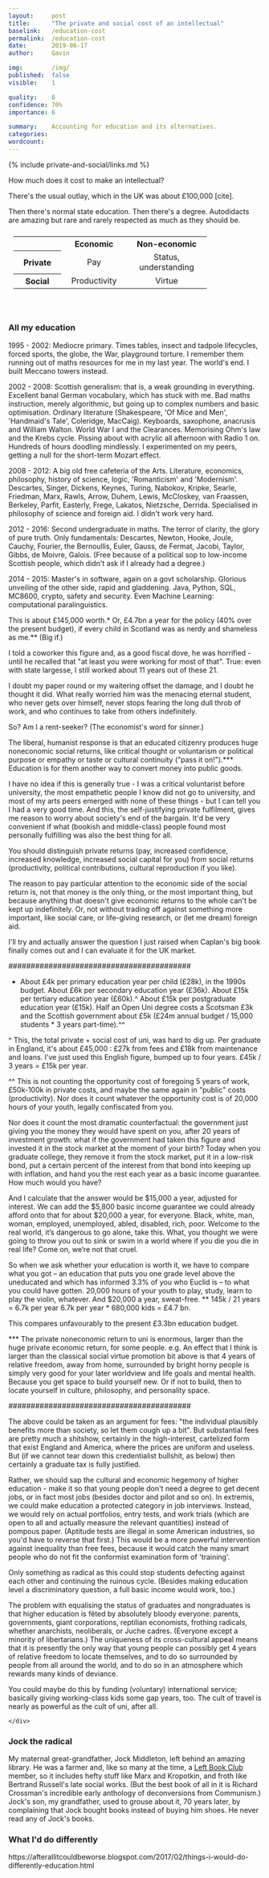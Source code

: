 ```yaml
---
layout:     post
title:      "The private and social cost of an intellectual"
baselink:   /education-cost
permalink:  /education-cost
date:       2019-06-17
author:     Gavin

img:        /img/
published:  false
visible:    1

quality: 	6
confidence: 70%
importance: 6

summary:    Accounting for education and its alternatives.
categories: 
wordcount:      
---
```


{%  include private-and-social/links.md     %}


How much does it cost to make an intellectual?

There's the usual outlay, which in the UK was about £100,000 [cite].

Then there's normal state education. Then there's a degree. Autodidacts are amazing but rare and rarely respected as much as they should be.

<style>
table {
   margin: 0px auto;
   padding: 10px;
}

tr {
  padding-top: 7px;
}

th, td {
  padding-left: 20px;
  padding-right: 20px;
}

td {
  text-align: center;
}
</style>
<table>
 <tr><th></th><th>Economic</th><th>Non-economic</th></tr>
 <tr><th>Private</th><td>Pay</td><td>Status,<br>understanding</td></tr>
 <tr><th>Social</th><td>Productivity</td><td>Virtue</td></tr>

</table><br><br>


<div class="accordion">
    <h3>All my education</h3>
    <div>
		1995 - 2002: Mediocre primary. Times tables, insect and tadpole lifecycles, forced sports, the globe, the War, playground torture. I remember them running out of maths resources for me in my last year. The world's end. I built Meccano towers instead.

2002 - 2008: Scottish generalism: that is, a weak grounding in everything. Excellent banal German vocabulary, which has stuck with me. Bad maths instruction, merely algorithmic, but going up to complex numbers and basic optimisation. Ordinary literature (Shakespeare, 'Of Mice and Men', 'Handmaid's Tale', Coleridge, MacCaig). Keyboards, saxophone, anacrusis and William Walton. World War I and the Clearances. Memorising Ohm's law and the Krebs cycle. Pissing about with acrylic all afternoon with Radio 1 on. Hundreds of hours doodling mindlessly. I experimented on my peers, getting a null for the short-term Mozart effect.

2008 - 2012: A big old free cafeteria of the Arts. Literature, economics, philosophy, history of science, logic, 'Romanticism' and 'Modernism'. Descartes, Singer, Dickens, Keynes, Turing, Nabokov, Kripke, Searle, Friedman, Marx, Rawls, Arrow, Duhem, Lewis, McCloskey, van Fraassen, Berkeley, Parfit, Easterly, Frege, Lakatos, Nietzsche, Derrida. Specialised in philosophy of science and foreign aid. I didn't work very hard.

2012 - 2016: Second undergraduate in maths. The terror of clarity, the glory of pure truth. Only fundamentals: Descartes, Newton, Hooke, Joule, Cauchy, Fourier, the Bernoullis, Euler, Gauss, de Fermat, Jacobi, Taylor, Gibbs, de Moivre, Galois. (Free because of a political sop to low-income Scottish people, which didn't ask if I already had a degree.)

2014 - 2015: Master's in software, again on a govt scholarship. Glorious unveiling of the other side, rapid and gladdening. Java, Python, SQL, MC8600, crypto, safety and security. Even Machine Learning: computational paralinguistics.
</div>

</div>

This is about £145,000 worth.* Or, £4.7bn a year for the policy (40% over the present budget), if every child in Scotland was as nerdy and shameless as me.** (Big if.)

I told a coworker this figure and, as a good fiscal dove, he was horrified - until he recalled that "at least you were working for most of that". True: even with state largesse, I still worked about 11 years out of these 21.

I doubt my paper round or my waitering offset the damage, and I doubt he thought it did. What really worried him was the menacing eternal student, who never gets over himself, never stops fearing the long dull throb of work, and who continues to take from others indefinitely.

So? Am I a rent-seeker? (The economist's word for sinner.)

The liberal, humanist response is that an educated citizenry produces huge noneconomic social returns, like critical thought or voluntarism or political purpose or empathy or taste or cultural continuity ("pass it on!").*** Education is for them another way to convert money into public goods.

I have no idea if this is generally true - I was a critical voluntarist before university, the most empathetic people I know did not go to university, and most of my arts peers emerged with none of these things - but I can tell you I had a very good time. And this, the self-justifying private fulfilment, gives me reason to worry about society's end of the bargain. It'd be very convenient if what (bookish and middle-class) people found most personally fulfilling was also the best thing for all.

You should distinguish private returns (pay, increased confidence, increased knowledge, increased social capital for you) from social returns (productivity, political contributions, cultural reproduction if you like).



The reason to pay particular attention to the economic side of the social return is, not that money is the only thing, or the most important thing, but because anything that doesn't give economic returns to the whole can't be kept up indefinitely. Or, not without trading off against something more important, like social care, or life-giving research, or (let me dream) foreign aid.

I'll try and actually answer the question I just raised when Caplan's big book finally comes out and I can evaluate it for the UK market.


#########################################



* About £4k per primary education year per child (£28k), in the 1990s budget. About £6k per secondary education year (£36k). About £15k per tertiary education year (£60k).^ About £15k per postgraduate education year (£15k). Half an Open Uni degree costs a Scotsman £3k and the Scottish government about £5k (£24m annual budget / 15,000 students * 3 years part-time).^^

^ This, the total private + social cost of uni, was hard to dig up. Per graduate in England, it's about £45,000 : £27k from fees and £18k from maintenance and loans. I've just used this English figure, bumped up to four years. £45k / 3 years = £15k per year.


^^ This is not counting the opportunity cost of foregoing 5 years of work, £50k-100k in private costs, and maybe the same again in "public" costs (productivity). Nor does it count whatever the opportunity cost is of 20,000 hours of your youth, legally confiscated from you.

Nor does it count the most dramatic counterfactual: the government just giving you the money they would have spent on you, after 20 years of investment growth:
 what if the government had taken this figure and invested it in the stock market at the moment of your birth? Today when you graduate college, they remove it from the stock market, put it in a low-risk bond, put a certain percent of the interest from that bond into keeping up with inflation, and hand you the rest each year as a basic income guarantee. How much would you have?

And I calculate that the answer would be $15,000 a year, adjusted for interest. We can add the $5,800 basic income guarantee we could already afford onto that for about $20,000 a year, for everyone. Black, white, man, woman, employed, unemployed, abled, disabled, rich, poor. Welcome to the real world, it’s dangerous to go alone, take this. What, you thought we were going to throw you out to sink or swim in a world where if you die you die in real life? Come on, we’re not that cruel.

So when we ask whether your education is worth it, we have to compare what you got – an education that puts you one grade level above the uneducated and which has informed 3.3% of you who Euclid is – to what you could have gotten. 20,000 hours of your youth to play, study, learn to play the violin, whatever. And $20,000 a year, sweat-free. 
** 145k / 21 years = 6.7k per year
6.7k per year * 680,000 kids = £4.7 bn.

This compares unfavourably to the present £3.3bn education budget.

*** The private noneconomic return to uni is enormous, larger than the huge private economic return, for some people. e.g. An effect that I think is larger than the classical social virtue promotion bit above is that 4 years of relative freedom, away from home, surrounded by bright horny people is simply very good for your later worldview and life goals and mental health. Because you get space to build yourself new. Or if not to build, then to locate yourself in culture, philosophy, and personality space.


#########################################



The above could be taken as an argument for fees: "the individual plausibly benefits more than society, so let them cough up a bit". But substantial fees are pretty much a shitshow, certainly in the high-interest, cartelized form that exist England and America, where the prices are uniform and useless. But (if we cannot tear down this credentialist bullshit, as below) then certainly a graduate tax is fully justified.

Rather, we should sap the cultural and economic hegemony of higher education - make it so that young people don't need a degree to get decent jobs, or in fact most jobs (besides doctor and pilot and so on). In extremis, we could make education a protected category in job interviews. Instead, we would rely on actual portfolios, entry tests, and work trials (which are open to all and actually measure the relevant quantities) instead of pompous paper. (Aptitude tests are illegal in some American industries, so you'd have to reverse that first.) This would be a more powerful intervention against inequality than free fees, because it would catch the many smart people who do not fit the conformist examination form of 'training'.

Only something as radical as this could stop students defecting against each other and continuing the ruinous cycle. (Besides making education level a discriminatory question, a full basic income would work, too.)

The problem with equalising the status of graduates and nongraduates is that higher education is fêted by absolutely bloody everyone: parents, governments, giant corporations, reptilian economists, frothing radicals, whether anarchists, neoliberals, or Juche cadres. (Everyone except a minority of libertarians.) The uniqueness of its cross-cultural appeal means that it is presently the only way that young people can possibly get 4 years of relative freedom to locate themselves, and to do so surrounded by people from all around the world, and to do so in an atmosphere which rewards many kinds of deviance.

You could maybe do this by funding (voluntary) international service; basically giving working-class kids some gap years, too. The cult of travel is nearly as powerful as the cult of uni, after all.


	</div>
</div>




<div class="accordion">
    <h3>Jock the radical</h3>
    <div>
		My maternal great-grandfather, Jock Middleton, left behind an amazing library. He was a farmer and, like so many at the time, a <a href="{{lbc}}">Left Book Club</a> member, so it includes hefty stuff like Marx and Kropotkin, and froth like Bertrand Russell's late social works.
<!--  -->
		(But the best book of all in it is Richard Crossman's incredible early anthology of deconversions from Communism.)
<!--  -->
		Jock's son, my grandfather, used to grouse about it, 70 years later, by complaining that Jock bought books instead of buying him shoes. He never read any of Jock's books.
	</div>
	<h3>What I'd do differently</h3>
	<div>
		https://afterallitcouldbeworse.blogspot.com/2017/02/things-i-would-do-differently-education.html
	</div>
</div>




<!-- <script>
function initialize()
{
    document.getElementById("smith").href = "http://noahpinionblog.blogspot.co.uk/";
    document.getElementById("krug").href = "http://krugman.blogs.nytimes.com/";
 document.getElementById("fried").href = "http://daviddfriedman.blogspot.ie/";
 document.getElementById("delong").href = "www.bradford-delong.com/";
 document.getElementById("caplan").href = "http://econlog.econlib.org/authorbcaplan.html";
 document.getElementById("sumner").href = "http://econlog.econlib.org/authorssumner.html";
 document.getElementById("dillow").href = "http://stumblingandmumbling.typepad.com/";
 document.getElementById("hanson").href = "http://overcomingbias.com/";
 document.getElementById("quiggin").href = "http://johnquiggin.com/";
 document.getElementById("cowen").href = "http://marginalrevolution.com/";
 document.getElementById("harford").href = "http://timharford.com/";
}
</script>


<br />
<br />
I am a remarkably unreflective person. I go months at a time without thinking about my past, or the people I once knew. And not because my past's fucked up or anything; just because the present and the far, far future crowd it out. I'm pretty happy with this arrangement.<br />
<br />
Recently, though, I've realised some easy things I could have done to be a better writer / scholar / researcher as of 2017. (They are hardly tragedies though, just inefficiencies.)

<br />
<br />
<br />
<big><b>1. Physics</b></big>
<br />
<br />
Picking courses as a 17 year old in a country without tuition fees, I latched on to the most obvious sources of meaning: philosophy, music, literature. But I could have gotten into physics or stats or computer science if I'd applied (I did get in for biology). And these would serve my present purposes much more, because I'm aiming at truth, and these latter are our greatest machineries of truth. <br />
<br />
I don't regret my MA. (Though I probably would if I were <a href="http://www.telegraph.co.uk/news/uknews/scottish-independence/10964744/Scottish-tuition-fees-for-English-students-could-be-illegal-under-independence-lawyers-warn.html">English</a>.) Formal philosophical study - that is, seeing what knots and messes the greatest minds in history have tied themselves into, working off no data - has probably saved me from some errors people make when they slip into metaphysics unawares.<br />
<br />
And it has probably made me less overconfident that the world can be solved by pure, solitary thought. ("<i>The penalty for not doing philosophy is giving bad philosophical arguments a free pass</i>.") And I have a thick layer of protective scepticism about macroeconomics.<br />
<br />
But I would have read philosophy and poetry <i>anyway</i> - I have a great appetite for them, and had it before I got institutional grounding - and so would have gotten much of the inoculation against bad philosophy and the realisation of the relative shallowness of great artists even had I done something harder.

<br />
<br />
As it is, I've been scrabbling to piece together an education in scientific modelling ever since graduating, and it has taken <i>ages</i> on my own, and I am quite sure that I did this backwards. (Needless to say, the average 2010 economics curriculum was not scientific enough to count.)<br />
<br />
But ooh. "Inoculation against bad philosophy and bad economics": is this is the most positive case I can make for my classes? Yes but never mind classes: the greater part of the value came from having 4 years to straighten out my head, and a hundred wonderful people from over the world to collide with, brighter than anyone I'd known before. But again, I'd probably have found them as a physics boy; it was a small university, and my nature is not so malleable.<br />
<br />
The distinctive value of an arts degree - that it draws creative misfitting people, that it's low-intensity enough for you to have many projects and loves without constant stress, that it permanently demystifies the baroque, ridiculous world of high culture - are wonderful, but I think I'd rather know how the world works, on balance.

<br />
<br />
<br />
<br />
<big><b>2. Code everything</b></big>
<br />
<br />
After my arts degree I switched into software development, a viscerally satisfying career to me. Not just talk, not just interpretation: but fucking <i>building things</i>.<br />
<br />
But as well as a fun career, code is an incredible way of expressing thought. You get an <a href="https://en.wikipedia.org/wiki/Oracle_machine">oracle</a>, the compiler, tell you if it could possibly be true.<br />
<br />
<blockquote>
<i>See, coding is a novel way of thinking in general. Yes, it is like maths - but testable, causal, interactive.<br /><br />

A programming language is "how you tell a computer what to do". But before that it's a way to express ideas and get push back from a rational oracle. (It's not reality that's pushing back, of course. You don't know if they're true, but you know if they are clear, if they could even possibly be true, if you are not completely fooling yourself.)<br /><br />

Consider the Bible, or Karl Marx's work, or Sigmund Freud's work. These are rammed full of invalid and unsound ideas - but they are beautiful, unified, and powerful, so they proved persuasive to billions of people. Human language offers no easy test of consistency, no way of really precisely connecting idea to idea. We have had only hard, piecemeal, irreplicable interpretation.<br /><br />

To see what's added by code, here's a thought experiment: Imagine the economic value of a line-by-line description, in English, of <a href="https://github.com/torvalds/linux">the Linux kernel</a>. It would be nothing compared to the billions of dollars of value the kernel has <a href="https://www.linuxfoundation.org/news-media/announcements/2008/10/linux-foundation-publishes-study-estimating-value-linux">created or saved</a>.<br /><br />

The computability of source code is a side effect of its clarity. Code is testable thought. </i>
</blockquote>
<br />
I'm converting my maths notes into Python as a matter of urgency, because standard <a href="https://2.bp.blogspot.com/-spCqLYya2Fk/VsM0nhYIvjI/AAAAAAAAChs/_7gB1kGx29A/s1600/CWo0WURW4AIopoG.png">Mathscript is not good</a>. I don't know why this took 2 years to occur to me; clearly the claws of the arts run deep.<br />
<br />
<a href="https://lectures.quantecon.org/py/index.html">This macroeconomics course</a>, in Python and Julia, has crystallised a host of things I only <a href="http://afterallitcouldbeworse.blogspot.co.uk/2017/02/machines-inside.html">mechanically learned</a> before.<br />
<br />
In philosophy, it would have let me get into the thriving and objectively progressive research programmes: philosophy of information, logics, cellular automata, and so on. Here are <a href="http://www.gwern.net/Isomorphisms">two</a> <a href="http://www.gwern.net/Against%20The%20Miletians">great</a> examples of coded philosophy, as proof of concept.
<br />
<br />
<br />
<br />
<big><b>3. Use the blogospheres.</b></big>
<br />
<br />
I have learned more about economics from reading <a href="https://www.blogger.com/u/1/null" id="hanson">Hanson</a>, <a href="https://www.blogger.com/u/1/null" id="quiggin">Quiggin</a>, <a href="https://www.blogger.com/u/1/null" id="krug">Krugman</a>, <a href="https://www.blogger.com/u/1/null" id="caplan">Caplan</a>, <a href="https://www.blogger.com/u/1/null" id="dillow">Dillow</a>, <a href="https://www.blogger.com/u/1/null" id="fried">Friedman</a>, <a href="https://www.blogger.com/u/1/null" id="delong">deLong</a>, <a href="https://www.blogger.com/u/1/null" id="harford">Harford</a>, <a href="https://www.blogger.com/u/1/null" id="cowen">Cowen</a>, <a href="https://www.blogger.com/u/1/null" id="sumner">Sumner</a>, and <a href="https://www.blogger.com/u/1/null" id="smith">Smith</a>, than I did in two full years' worth of lectures at Aberdeen. Which is strange, because most of them are academics. But, because their readers are from broad backgrounds, the writing is vastly superior to that of papers: clearer, briefer, and more easily evaluated for both rigour and well-foundedness. In 2010 the econ 'sphere wasn't as highly developed as it is now, but was still good enough.<br />
<br />
In stats, Andrew Gelman, Uri Simonsohn, and Cosma Shalizi's blogs have taught me what's wrong with science and how to fix it, which I didn't get a jot of in classes.<br />
<br />
(Philosophy and maths benefit less from this, because their usual texts are more digestible and more ineliminably systematic, respectively.)<br />
<br />
This step wouldn't have improved my grades much, because of teaching-to-the-test.* But it would give me what universities are supposed to give: firm grounding in expert knowledge about things which matter, and the ability to apply it appropriately.<br />
<br />
<blockquote>
* A dark implication: that one <i>could</i> be better-off, in finances but also in knowledge, without uni altogether. (Since they distract you with password learning and rote crap.) We rely on the spiritual and psychological gains of 4 years of relative leisure. And at the micro level, this is a clear good deal.</blockquote>
<br />
<br />
<br />
<big><b>4. Focus</b></big>
<br />
<br />
Over the past 4 years, out of uni, I've read an average <a href="https://docs.google.com/spreadsheets/d/1qPIKI3TO5MpKtyg9DzsK6TOo6NhjHAHZbv3iS2yxnSo/edit?usp=sharing">102 books a year</a>. They have been about everything, and it has been wonderful. A four-year cruise on about £300.<br />
<br />
But I am persuaded that this isn't how you contribute to human knowledge. The absurdities of siloed scholarship - economists and anthropologists and sociologists and psychologists and all talking about the same thing, but wholly ignorant of each others' insights - are large, and can't be fixed except by people who own several hats. But everything else is done by specialists, because the coalfaces of knowledge are very far from common sense, in several different directions, and anyone who tries to reach several of them is likely to end up near where they started.<br />
<br />
<div class="separator" style="clear: both; text-align: center;">
<a href="https://2.bp.blogspot.com/-kny6CSZduPU/WLLZE8s39uI/AAAAAAAAC3k/G_hgklIxkRgQoA8c-1zrm64j7YvYVapWACLcB/s1600/contention.png" imageanchor="1" style="margin-left: 1em; margin-right: 1em;"><img border="0" height="385" src="https://2.bp.blogspot.com/-kny6CSZduPU/WLLZE8s39uI/AAAAAAAAC3k/G_hgklIxkRgQoA8c-1zrm64j7YvYVapWACLcB/s640/contention.png" width="640" /></a></div>
One of my resolutions this year is to read fewer than 25 books, but to make them all count. I have a folder, "Spoilers for Reality", with textbooks and serious crap to get through. (In each of those hundred-book years I was supposed to be studying maths, and you can imagine how much I actually did.)


<br />
<br />
<br />
<script>

    window.onload = initialize()

</script> -->
